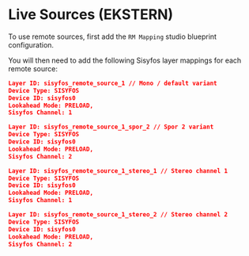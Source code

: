 # Live Sources (EKSTERN)

To use remote sources, first add the `RM Mapping` studio blueprint configuration.

You will then need to add the following Sisyfos layer mappings for each remote source:

```JSON
Layer ID: sisyfos_remote_source_1 // Mono / default variant
Device Type: SISYFOS
Device ID: sisyfos0
Lookahead Mode: PRELOAD,
Sisyfos Channel: 1
```

```JSON
Layer ID: sisyfos_remote_source_1_spor_2 // Spor 2 variant
Device Type: SISYFOS
Device ID: sisyfos0
Lookahead Mode: PRELOAD,
Sisyfos Channel: 2
```

```JSON
Layer ID: sisyfos_remote_source_1_stereo_1 // Stereo channel 1
Device Type: SISYFOS
Device ID: sisyfos0
Lookahead Mode: PRELOAD,
Sisyfos Channel: 1
```

```JSON
Layer ID: sisyfos_remote_source_1_stereo_2 // Stereo channel 2
Device Type: SISYFOS
Device ID: sisyfos0
Lookahead Mode: PRELOAD,
Sisyfos Channel: 2
```

